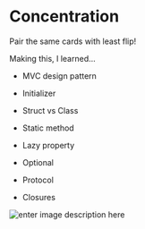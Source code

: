 

# Concentration
Pair the same cards with least flip!<br/>

Making this, I learned...

* MVC design pattern

* Initializer

* Struct vs Class

* Static method
* Lazy property
*  Optional
* Protocol
* Closures

![enter image description here](https://i.imgur.com/hpKpAfC.gif)


